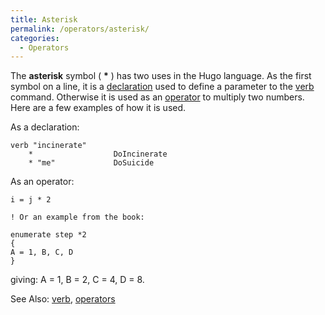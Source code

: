 ```yaml
---
title: Asterisk
permalink: /operators/asterisk/
categories: 
  - Operators
---
```


The **asterisk** symbol ( **\*** ) has two uses in the Hugo language. As
the first symbol on a line, it is a
[declaration](declaration) used to define a parameter to the
[verb](verb) command. Otherwise it is used as an
[operator](operators) to multiply two numbers. Here are a few
examples of how it is used.

As a declaration:

    verb "incinerate"
        *                  DoIncinerate
        * "me"             DoSuicide

As an operator:

    i = j * 2

    ! Or an example from the book:

    enumerate step *2
    {
    A = 1, B, C, D
    }

giving: A = 1, B = 2, C = 4, D = 8.

See Also: [verb](verb), [operators](operators)
